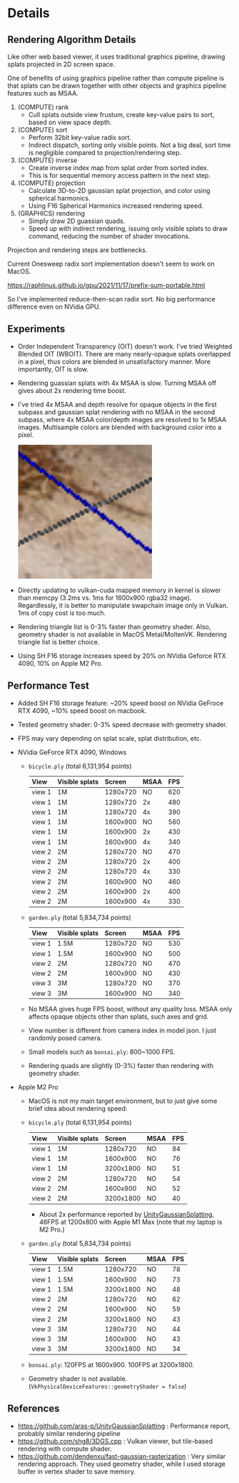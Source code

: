 # Details

## Rendering Algorithm Details

Like other web based viewer, it uses traditional graphics pipeline, drawing splats projected in 2D screen space.

One of benefits of using graphics pipeline rather than compute pipeline is that splats can be drawn together with other objects and graphics pipeline features such as MSAA.

1. (COMPUTE) rank
    - Cull splats outside view frustum, create key-value pairs to sort, based on view space depth.
1. (COMPUTE) sort
    - Perform 32bit key-value radix sort.
    - Indirect dispatch, sorting only visible points. Not a big deal, sort time is negligible compared to projection/rendering step.
1. (COMPUTE) inverse
    - Create inverse index map from splat order from sorted index.
    - This is for sequential memory access pattern in the next step.
1. (COMPUTE) projection
    - Calculate 3D-to-2D gaussian splat projection, and color using spherical harmonics.
    - Using F16 Spherical Harmonics increased rendering speed.
1. (GRAPHICS) rendering
    - Simply draw 2D guassian quads.
    - Speed up with indirect rendering, issuing only visible splats to draw command, reducing the number of shader invocations.

Projection and rendering steps are bottlenecks.

Current Onesweep radix sort implementation doesn't seem to work on MacOS.

https://raphlinus.github.io/gpu/2021/11/17/prefix-sum-portable.html

So I've implemented reduce-then-scan radix sort. No big performance difference even on NVidia GPU.


## Experiments

- Order Independent Transparency (OIT) doesn't work. I've tried Weighted Blended OIT (WBOIT). There are many nearly-opaque splats overlapped in a pixel, thus colors are blended in unsatisfactory manner. More importantly, OIT is slow.

- Rendering guassian splats with 4x MSAA is slow. Turning MSAA off gives about 2x rendering time boost.

- I've tried 4x MSAA and depth resolve for opaque objects in the first subpass and gaussian splat rendering with no MSAA in the second subpass, where 4x MSAA color/depth images are resolved to 1x MSAA images. Multisample colors are blended with background color into a pixel.

    ![](/media/depth_resolve.jpg)

- Directly updating to vulkan-cuda mapped memory in kernel is slower than memcpy (3.2ms vs. 1ms for 1600x900 rgba32 image). Regardlessly, it is better to manipulate swapchain image only in Vulkan. 1ms of copy cost is too much.

- Rendering triangle list is 0-3% faster than geometry shader. Also, geometry shader is not available in MacOS Metal/MoltenVK. Rendering triangle list is better choice.

- Using SH F16 storage increases speed by 20% on NVidia Geforce RTX 4090, 10% on Apple M2 Pro.


## Performance Test

- Added SH F16 storage feature: ~20% speed boost on NVidia GeFroce RTX 4090, ~10% speed boost on macbook.

- Tested geometry shader: 0-3% speed decrease with geometry shader.

- FPS may vary depending on splat scale, splat distribution, etc.

- NVidia GeForce RTX 4090, Windows
  - `bicycle.ply` (total 6,131,954 points)

    | View | Visible splats | Screen | MSAA | FPS |
    |--|--|--|--|--|
    | view 1 | 1M | 1280x720 | NO | 620 |
    | view 1 | 1M | 1280x720 | 2x | 480 |
    | view 1 | 1M | 1280x720 | 4x | 390 |
    | view 1 | 1M | 1600x900 | NO | 560 |
    | view 1 | 1M | 1600x900 | 2x | 430 |
    | view 1 | 1M | 1600x900 | 4x | 340 |
    | view 2 | 2M | 1280x720 | NO | 470 |
    | view 2 | 2M | 1280x720 | 2x | 400 |
    | view 2 | 2M | 1280x720 | 4x | 330 |
    | view 2 | 2M | 1600x900 | NO | 460 |
    | view 2 | 2M | 1600x900 | 2x | 400 |
    | view 2 | 2M | 1600x900 | 4x | 330 |

  - `garden.ply` (total 5,834,734 points)

    | View | Visible splats | Screen | MSAA | FPS |
    |--|--|--|--|--|
    | view 1 | 1.5M | 1280x720 | NO | 530 |
    | view 1 | 1.5M | 1600x900 | NO | 500 |
    | view 2 |   2M | 1280x720 | NO | 470 |
    | view 2 |   2M | 1600x900 | NO | 430 |
    | view 3 |   3M | 1280x720 | NO | 370 |
    | view 3 |   3M | 1600x900 | NO | 340 |

  - No MSAA gives huge FPS boost, without any quality loss. MSAA only affects opaque objects other than splats, such axes and grid.
  - View number is different from camera index in model json. I just randomly posed camera.
  - Small models such as `bonsai.ply`: 800~1000 FPS.
  - Rendering quads are slightly (0-3%) faster than rendering with geometry shader.

- Apple M2 Pro
  - MacOS is not my main target environment, but to just give some brief idea about rendering speed:
  - `bicycle.ply` (total 6,131,954 points)

    | View | Visible splats | Screen | MSAA | FPS |
    |--|--|--|--|--|
    | view 1 | 1M | 1280x720  | NO | 84 |
    | view 1 | 1M | 1600x900  | NO | 76 |
    | view 1 | 1M | 3200x1800 | NO | 51 |
    | view 2 | 2M | 1280x720  | NO | 54 |
    | view 2 | 2M | 1600x900  | NO | 52 |
    | view 2 | 2M | 3200x1800 | NO | 40 |

    - About 2x performance reported by [UnityGaussianSplatting](https://github.com/aras-p/UnityGaussianSplatting), 46FPS at 1200x800 with Apple M1 Max (note that my laptop is M2 Pro.)

  - `garden.ply` (total 5,834,734 points)

    | View | Visible splats | Screen | MSAA | FPS |
    |--|--|--|--|--|
    | view 1 | 1.5M | 1280x720  | NO | 78 |
    | view 1 | 1.5M | 1600x900  | NO | 73 |
    | view 1 | 1.5M | 3200x1800 | NO | 48 |
    | view 2 |   2M | 1280x720  | NO | 62 |
    | view 2 |   2M | 1600x900  | NO | 59 |
    | view 2 |   2M | 3200x1800 | NO | 43 |
    | view 3 |   3M | 1280x720  | NO | 44 |
    | view 3 |   3M | 1600x900  | NO | 43 |
    | view 3 |   3M | 3200x1800 | NO | 34 |

  - `bonsai.ply`: 120FPS at 1600x900. 100FPS at 3200x1800.
  - Geometry shader is not available. (`VkPhysicalDeviceFeatures::geometryShader = false`)


## References

- https://github.com/aras-p/UnityGaussianSplatting : Performance report, probably similar rendering pipeline
- https://github.com/shg8/3DGS.cpp : Vulkan viewer, but tile-based rendering with compute shader.
- https://github.com/dendenxu/fast-gaussian-rasterization : Very similar rendering approach. They used geometry shader, while I used storage buffer in vertex shader to save memory.
